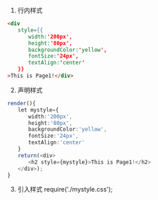 

1. 行内样式
```html
<div
　　style={{
　　　　width:'200px',
　　　　height:'80px',
　　　　backgroundColor:'yellow',
　　　　fontSize:'24px',
　　　　textAlign:'center'
　　}}
>This is Page1!</div>

```

2. 声明样式
```typescript
render(){
　　let mystyle={
　　　　width:'200px',
　　　　height:'80px',
　　　　backgroundColor:'yellow',
　　　　fontSize:'24px',
　　　　textAlign:'center'
　　}
　　return(<div>
　　　　<h2 style={mystyle}>This is Page1!</h2>
　　</div>);
}
```


3. 引入样式
require('./mystyle.css');
